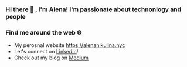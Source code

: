 ### Hi there 👋 , I'm Alena! I'm passionate about technonlogy and people
### Find me around the web 🌐  
* My perosnal website https://alenanikulina.nyc 
* Let's connect on [LinkedIn](https://www.linkedin.com/in/alena-nikulina/)!
* Check out my blog on [Medium](https://medium.com/@alenanikulina0)
                  


<!--
**AlenaNiku/AlenaNiku** is a ✨ _special_ ✨ repository because its `README.md` (this file) appears on your GitHub profile.

Here are some ideas to get you started:

- 🔭 I’m currently working on ...
- 🌱 I’m currently learning ...
- 👯 I’m looking to collaborate on ...
- 🤔 I’m looking for help with ...
- 💬 Ask me about ...


- ⚡ Fun fact: ...
-->
